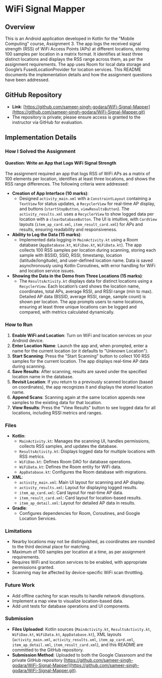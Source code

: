 # WiFi Signal Mapper

## Overview
This is an Android application developed in Kotlin for the "Mobile Computing" course, Assignment 3. The app logs the received signal strength (RSS) of WiFi Access Points (APs) at different locations, storing 100 samples per location in a matrix format. It identifies at least three distinct locations and displays the RSS range across them, as per the assignment requirements. The app uses Room for local data storage and Google’s FusedLocationProvider for location services. This README documents the implementation details and how the assignment questions have been addressed.

## GitHub Repository
- **Link**: [https://github.com/sameer-singh-godara/WiFi-Signal-Mapper](https://github.com/sameer-singh-godara/WiFi-Signal-Mapper.git)
- The repository is private; please ensure access is granted to the instructor via GitHub for evaluation.

## Implementation Details

### How I Solved the Assignment

#### Question: Write an App that Logs WiFi Signal Strength
The assignment required an app that logs RSS of WiFi APs as a matrix of 100 elements per location, identifies at least three locations, and shows the RSS range differences. The following criteria were addressed:

- **Creation of App Interface (10 marks)**:
  - Designed `activity_main.xml` with a `ConstraintLayout` containing a `TextView` for status updates, a `RecyclerView` for real-time AP display, and buttons (`startStopButton`, `viewResultsButton`). The `activity_results.xml` uses a `RecyclerView` to show logged data per location with a `clearDatabaseButton`. The UI is intuitive, with `CardView` layouts (`item_ap_card.xml`, `item_result_card.xml`) for APs and results, ensuring readability and responsiveness.
- **Ability to Log the Data (15 marks)**:
  - Implemented data logging in `MainActivity.kt` using a Room database (`AppDatabase.kt`, `WiFiDao.kt`, `WiFiData.kt`). The app collects 100 RSS samples per location during scanning, storing each sample with BSSID, SSID, RSSI, timestamp, location (latitude/longitude), and user-defined location name. Data is saved asynchronously using Kotlin Coroutines, with error handling for WiFi and location service issues.
- **Showing the Data in the Demo from Three Locations (15 marks)**:
  - The `ResultsActivity.kt` displays data for distinct locations using a `RecyclerView`. Each location’s card shows the location name, coordinates, total APs, average RSSI, and RSSI range (min to max). Detailed AP data (BSSID, average RSSI, range, sample count) is shown per location. The app prompts users to name locations, ensuring at least three unique locations can be logged and compared, with metrics calculated dynamically.

### How to Run
1. **Enable WiFi and Location**: Turn on WiFi and location services on your Android device.
2. **Enter Location Name**: Launch the app and, when prompted, enter a name for the current location (or it defaults to "Unknown Location").
3. **Start Scanning**: Press the "Start Scanning" button to collect 100 RSS samples for the current location. The app displays real-time AP data during scanning.
4. **Save Results**: After scanning, results are saved under the specified location name in the database.
5. **Revisit Location**: If you return to a previously scanned location (based on coordinates), the app recognizes it and displays the stored location name.
6. **Append Scans**: Scanning again at the same location appends new samples to the existing data for that location.
7. **View Results**: Press the "View Results" button to see logged data for all locations, including RSSI metrics and ranges.

### Files
- **Kotlin**:
  - `MainActivity.kt`: Manages the scanning UI, handles permissions, collects RSS samples, and updates the database.
  - `ResultsActivity.kt`: Displays logged data for multiple locations with RSS metrics.
  - `WiFiDao.kt`: Defines Room DAO for database operations.
  - `WiFiData.kt`: Defines the Room entity for WiFi data.
  - `AppDatabase.kt`: Configures the Room database with migrations.
- **XML**:
  - `activity_main.xml`: Main UI layout for scanning and AP display.
  - `activity_results.xml`: Layout for displaying logged results.
  - `item_ap_card.xml`: Card layout for real-time AP data.
  - `item_result_card.xml`: Card layout for location-based results.
  - `item_ap_detail.xml`: Layout for detailed AP data in results.
- **Gradle**:
  - Configures dependencies for Room, Coroutines, and Google Location Services.

### Limitations
- Nearby locations may not be distinguished, as coordinates are rounded to the third decimal place for matching.
- Maximum of 100 samples per location at a time, as per assignment requirements.
- Requires WiFi and location services to be enabled, with appropriate permissions granted.
- Scanning may be affected by device-specific WiFi scan throttling.

### Future Work
- Add offline caching for scan results to handle network disruptions.
- Implement a map view to visualize location-based data.
- Add unit tests for database operations and UI components.

### Submission
- **Files Uploaded**: Kotlin sources (`MainActivity.kt`, `ResultsActivity.kt`, `WiFiDao.kt`, `WiFiData.kt`, `AppDatabase.kt`), XML layouts (`activity_main.xml`, `activity_results.xml`, `item_ap_card.xml`, `item_ap_detail.xml`, `item_result_card.xml`), and this README are committed to the GitHub repository.
- **Submission Method**: Uploaded to both the Google Classroom and the private GitHub repository [https://github.com/sameer-singh-godara/WiFi-Signal-Mapper](https://github.com/sameer-singh-godara/WiFi-Signal-Mapper.git).